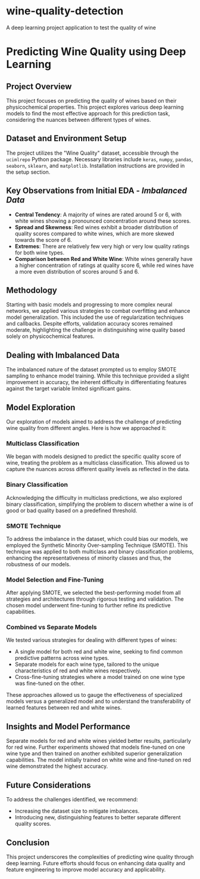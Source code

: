 # wine-quality-detection
A deep learning project application to test the quality of wine

# Predicting Wine Quality using Deep Learning

## Project Overview
This project focuses on predicting the quality of wines based on their physicochemical properties. This project explores various deep learning models to find the most effective approach for this prediction task, considering the nuances between different types of wines.

## Dataset and Environment Setup
The project utilizes the "Wine Quality" dataset, accessible through the `ucimlrepo` Python package. Necessary libraries include `keras`, `numpy`, `pandas`, `seaborn`, `sklearn`, and `matplotlib`. Installation instructions are provided in the setup section.

## Key Observations from Initial EDA - ***Imbalanced Data***

- **Central Tendency**: A majority of wines are rated around 5 or 6, with white wines showing a pronounced concentration around these scores.
- **Spread and Skewness**: Red wines exhibit a broader distribution of quality scores compared to white wines, which are more skewed towards the score of 6.
- **Extremes**: There are relatively few very high or very low quality ratings for both wine types.
- **Comparison between Red and White Wine**: White wines generally have a higher concentration of ratings at quality score 6, while red wines have a more even distribution of scores around 5 and 6.

## Methodology 
Starting with basic models and progressing to more complex neural networks, we applied various strategies to combat overfitting and enhance model generalization. This included the use of regularization techniques and callbacks. Despite efforts, validation accuracy scores remained moderate, highlighting the challenge in distinguishing wine quality based solely on physicochemical features.

## Dealing with Imbalanced Data
The imbalanced nature of the dataset prompted us to employ SMOTE sampling to enhance model training. While this technique provided a slight improvement in accuracy, the inherent difficulty in differentiating features against the target variable limited significant gains.

## Model Exploration

Our exploration of models aimed to address the challenge of predicting wine quality from different angles. Here is how we approached it:

### Multiclass Classification
We began with models designed to predict the specific quality score of wine, treating the problem as a multiclass classification. This allowed us to capture the nuances across different quality levels as reflected in the data.

### Binary Classification
Acknowledging the difficulty in multiclass predictions, we also explored binary classification, simplifying the problem to discern whether a wine is of good or bad quality based on a predefined threshold.

### SMOTE Technique
To address the imbalance in the dataset, which could bias our models, we employed the Synthetic Minority Over-sampling Technique (SMOTE). This technique was applied to both multiclass and binary classification problems, enhancing the representativeness of minority classes and thus, the robustness of our models.

### Model Selection and Fine-Tuning
After applying SMOTE, we selected the best-performing model from all strategies and architectures through rigorous testing and validation. The chosen model underwent fine-tuning to further refine its predictive capabilities.

### Combined vs Separate Models
We tested various strategies for dealing with different types of wines:
- A single model for both red and white wine, seeking to find common predictive patterns across wine types.
- Separate models for each wine type, tailored to the unique characteristics of red and white wines respectively.
- Cross-fine-tuning strategies where a model trained on one wine type was fine-tuned on the other.

These approaches allowed us to gauge the effectiveness of specialized models versus a generalized model and to understand the transferability of learned features between red and white wines.

## Insights and Model Performance
Separate models for red and white wines yielded better results, particularly for red wine. Further experiments showed that models fine-tuned on one wine type and then trained on another exhibited superior generalization capabilities. The model initially trained on white wine and fine-tuned on red wine demonstrated the highest accuracy.

## Future Considerations
To address the challenges identified, we recommend:
- Increasing the dataset size to mitigate imbalances.
- Introducing new, distinguishing features to better separate different quality scores.

## Conclusion
This project underscores the complexities of predicting wine quality through deep learning. Future efforts should focus on enhancing data quality and feature engineering to improve model accuracy and applicability.

